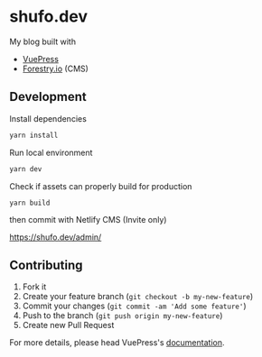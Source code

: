 # shufo.dev

My blog built with

- [VuePress](https://vuepress.vuejs.org/)
- [Forestry.io](https://app.forestry.io/) (CMS)

## Development

Install dependencies

```bash
yarn install
```

Run local environment

```bash
yarn dev
```

Check if assets can properly build for production

```
yarn build
```

then commit with Netlify CMS (Invite only)

https://shufo.dev/admin/

## Contributing

1.  Fork it
2.  Create your feature branch (`git checkout -b my-new-feature`)
3.  Commit your changes (`git commit -am 'Add some feature'`)
4.  Push to the branch (`git push origin my-new-feature`)
5.  Create new Pull Request

For more details, please head VuePress's [documentation](https://v1.vuepress.vuejs.org/).
